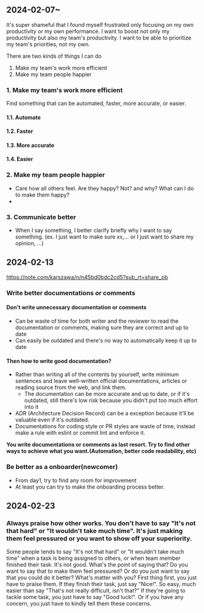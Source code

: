 ## 2024-02-07~

It's super shameful that I found myself frustrated only focusing on my own productivity or my own performance.
I want to boost not only my productivity but also my team's productivity.
I want to be able to prioritize my team's priorities, not my own.

There are two kinds of things I can do

1. Make my team's work more efficient
2. Make my team people happier

### 1. Make my team's work more efficient

Find something that can be automated, faster, more accurate, or easier.

#### 1.1. Automate

#### 1.2. Faster

#### 1.3. More accurate

#### 1.4. Easier

### 2. Make my team people happier

- Care how all others feel. Are they happy? Not? and why? What can I do to make them happy?
-

### 3. Communicate better

- When I say something, I better clarify briefly why I want to say something. (ex. I just want to make sure xx,... or I just want to share my opinion, ...)

## 2024-02-13

https://note.com/karszawa/n/n45bd0bdc2cd5?sub_rt=share_pb

### Write better documentations or comments

#### Don't write unnecessary documentation or comments

- Can be waste of time for both writer and the reviewer to read the documentation or comments, making sure they are correct and up to date
- Can easily be outdated and there's no way to automatically keep it up to date

#### Then how to write good documentation?

- Rather than writing all of the contents by yourself, write minimum sentences and leave well-written official documentations, articles or reading source from the web, and link them.
  - The documentation can be more accurate and up to date, or if it's outdated, still there's low risk because you didn't put too much effort into it
- ADR (Architecture Decision Record) can be a exception because it'll be valuable even if it's outdated.
- Documentations for coding style or PR styles are waste of time, instead make a rule with eslint or commit lint and enforce it.

**You write documentations or comments as last resort. Try to find other ways to achieve what you want.(Automation, better code readability, etc)**

### Be better as a onboarder(newcomer)

- From day1, try to find any room for improvement
- At least you can try to make the onboarding process better.

## 2024-02-23

### Always praise how other works. You don't have to say "It's not that hard" or "It wouldn't take much time". It's just making them feel pressured or you want to show off your superiority.

Some people tends to say "It's not that hard" or "It wouldn't take much time" when a task is being assigned to others, or when team member finished their task. It's not good. What's the point of saying that? Do you want to say that to make them feel pressured? Or do you just want to say that you could do it better? What's matter with you?
First thing first, you just have to praise them. If they finish their task, just say "Nice!". So easy, much easier than say "That's not really difficult, isn't that?" If they're going to tackle some task, you just have to say "Good luck!". Or if you have any concern, you just have to kindly tell them these concerns.
